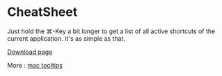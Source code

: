 # CheatSheet

Just hold the ⌘-Key a bit longer to get a list of all active shortcuts of the current application. It's as simple as that.

[Download page](https://cheatsheet-mac.fr.softonic.com/mac)

More : [mac tooltips](https://sboistel.github.io/docki/MacOS/)
